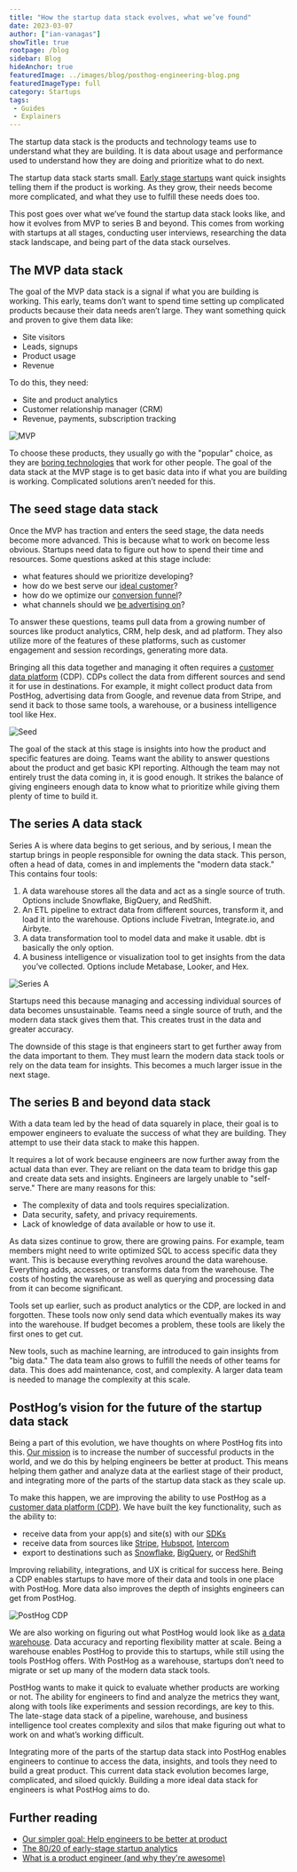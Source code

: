 ```yaml
---
title: "How the startup data stack evolves, what we’ve found"
date: 2023-03-07
author: ["ian-vanagas"]
showTitle: true
rootpage: /blog
sidebar: Blog
hideAnchor: true
featuredImage: ../images/blog/posthog-engineering-blog.png
featuredImageType: full
category: Startups
tags:
 - Guides
 - Explainers
---
```


The startup data stack is the products and technology teams use to understand what they are building. It is data about usage and performance used to understand how they are doing and prioritize what to do next.

The startup data stack starts small. [Early stage startups](/blog/early-stage-analytics) want quick insights telling them if the product is working. As they grow, their needs become more complicated, and what they use to fulfill these needs does too.

This post goes over what we’ve found the startup data stack looks like, and how it evolves from MVP to series B and beyond. This comes from working with startups at all stages, conducting user interviews, researching the data stack landscape, and being part of the data stack ourselves.

## The MVP data stack

The goal of the MVP data stack is a signal if what you are building is working. This early, teams don’t want to spend time setting up complicated products because their data needs aren’t large. They want something quick and proven to give them data like:

- Site visitors
- Leads, signups
- Product usage
- Revenue

To do this, they need:

- Site and product analytics
- Customer relationship manager (CRM)
- Revenue, payments, subscription tracking

![MVP](../images/blog/startup-data-stack/mvp.png)

To choose these products, they usually go with the "popular" choice, as they are [boring technologies](https://mcfunley.com/choose-boring-technology) that work for other people. The goal of the data stack at the MVP stage is to get basic data into if what you are building is working. Complicated solutions aren’t needed for this.

## The seed stage data stack

Once the MVP has traction and enters the seed stage, the data needs become more advanced. This is because what to work on become less obvious. Startups need data to figure out how to spend their time and resources. Some questions asked at this stage include:

- what features should we prioritize developing?
- how do we best serve our [ideal customer](/blog/creating-ideal-customer-profile)?
- how do we optimize our [conversion funnel](/tutorials/funnels)?
- what channels should we [be advertising on](/blog/dev-marketing-for-startups)?

To answer these questions, teams pull data from a growing number of sources like product analytics, CRM, help desk, and ad platform. They also utilize more of the features of these platforms, such as customer engagement and session recordings, generating more data.

Bringing all this data together and managing it often requires a [customer data platform](/docs/integrate/cdp) (CDP). CDPs collect the data from different sources and send it for use in destinations. For example, it might collect product data from PostHog, advertising data from Google, and revenue data from Stripe, and send it back to those same tools, a warehouse, or a business intelligence tool like Hex.

![Seed](../images/blog/startup-data-stack/seed.png)

The goal of the stack at this stage is insights into how the product and specific features are doing. Teams want the ability to answer questions about the product and get basic KPI reporting. Although the team may not entirely trust the data coming in, it is good enough. It strikes the balance of giving engineers enough data to know what to prioritize while giving them plenty of time to build it.

## The series A data stack

Series A is where data begins to get serious, and by serious, I mean the startup brings in people responsible for owning the data stack. This person, often a head of data, comes in and implements the "modern data stack." This contains four tools:

1. A data warehouse stores all the data and act as a single source of truth. Options include Snowflake, BigQuery, and RedShift.
2. An ETL pipeline to extract data from different sources, transform it, and load it into the warehouse. Options include Fivetran, Integrate.io, and Airbyte.
3. A data transformation tool to model data and make it usable. dbt is basically the only option.
4. A business intelligence or visualization tool to get insights from the data you’ve collected. Options include Metabase, Looker, and Hex.

![Series A](../images/blog/startup-data-stack/series-a.png)

Startups need this because managing and accessing individual sources of data becomes unsustainable. Teams need a single source of truth, and the modern data stack gives them that. This creates trust in the data and greater accuracy.

The downside of this stage is that engineers start to get further away from the data important to them. They must learn the modern data stack tools or rely on the data team for insights. This becomes a much larger issue in the next stage.

## The series B and beyond data stack

With a data team led by the head of data squarely in place, their goal is to empower engineers to evaluate the success of what they are building. They attempt to use their data stack to make this happen.

It requires a lot of work because engineers are now further away from the actual data than ever. They are reliant on the data team to bridge this gap and create data sets and insights. Engineers are largely unable to "self-serve." There are many reasons for this:

- The complexity of data and tools requires specialization.
- Data security, safety, and privacy requirements.
- Lack of knowledge of data available or how to use it.

As data sizes continue to grow, there are growing pains. For example, team members might need to write optimized SQL to access specific data they want. This is because everything revolves around the data warehouse. Everything adds, accesses, or transforms data from the warehouse.  The costs of hosting the warehouse as well as querying and processing data from it can become significant.

Tools set up earlier, such as product analytics or the CDP, are locked in and forgotten. These tools now only send data which eventually makes its way into the warehouse. If budget becomes a problem, these tools are likely the first ones to get cut.

New tools, such as machine learning, are introduced to gain insights from "big data." The data team also grows to fulfill the needs of other teams for data. This does add maintenance, cost, and complexity. A larger data team is needed to manage the complexity at this scale.

## PostHog’s vision for the future of the startup data stack

Being a part of this evolution, we have thoughts on where PostHog fits into this. [Our mission](/handbook/strategy/overview) is to increase the number of successful products in the world, and we do this by helping engineers be better at product. This means helping them gather and analyze data at the earliest stage of their product, and integrating more of the parts of the startup data stack as they scale up.

To make this happen, we are improving the ability to use PostHog as a [customer data platform (CDP)](https://github.com/PostHog/posthog/issues/13126). We have built the key functionality, such as the ability to:

- receive data from your app(s) and site(s) with our [SDKs](/docs/integrate?tab=sdks)
- receive data from sources like [Stripe](/apps/stripe-connector), [Hubspot](/apps/hubspot-connector), [Intercom](/apps/intercom)
- export to destinations such as [Snowflake](/apps/snowflake-export), [BigQuery](/apps/bigquery-export), or [RedShift](/apps/redshift-export)

Improving reliability, integrations, and UX is critical for success here. Being a CDP enables startups to have more of their data and tools in one place with PostHog. More data also improves the depth of insights engineers can get from PostHog.

![PostHog CDP](../images/blog/startup-data-stack/posthog-cdp.png)

We are also working on figuring out what PostHog would look like as [a data warehouse](https://github.com/PostHog/posthog/issues/14406). Data accuracy and reporting flexibility matter at scale. Being a warehouse enables PostHog to provide this to startups, while still using the tools PostHog offers. With PostHog as a warehouse, startups don’t need to migrate or set up many of the modern data stack tools.

PostHog wants to make it quick to evaluate whether products are working or not. The ability for engineers to find and analyze the metrics they want, along with tools like experiments and session recordings, are key to this. The late-stage data stack of a pipeline, warehouse, and business intelligence tool creates complexity and silos that make figuring out what to work on and what’s working difficult.

Integrating more of the parts of the startup data stack into PostHog enables engineers to continue to access the data, insights, and tools they need to build a great product. This current data stack evolution becomes large, complicated, and siloed quickly. Building a more ideal data stack for engineers is what PostHog aims to do.

## Further reading

- [Our simpler goal: Help engineers to be better at product](/blog/helping-engineers-to-product)
- [The 80/20 of early-stage startup analytics](/blog/early-stage-analytics)
- [What is a product engineer (and why they're awesome)](/blog/what-is-a-product-engineer)